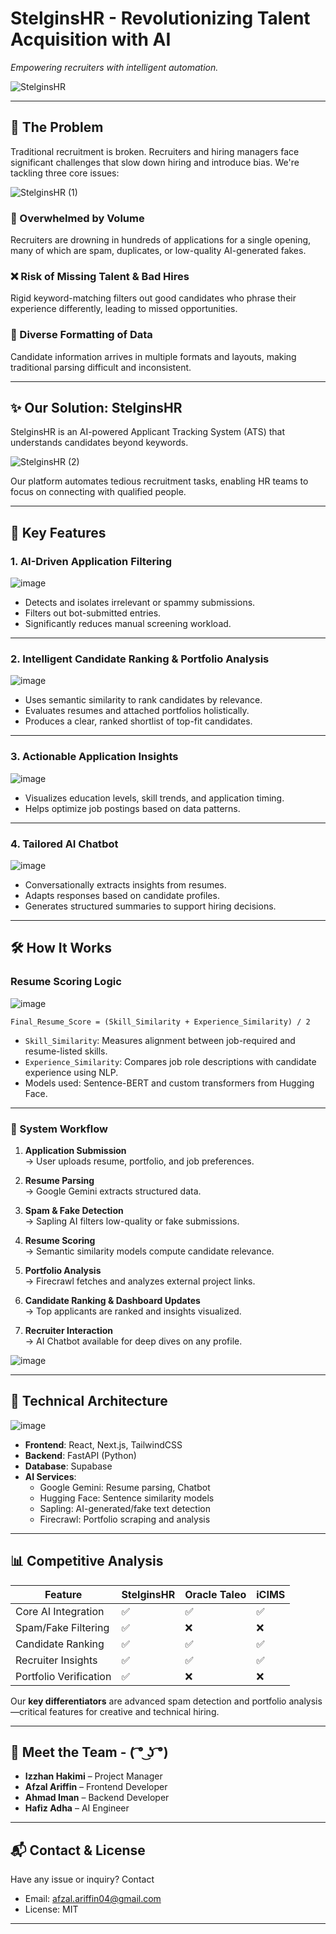 # StelginsHR - Revolutionizing Talent Acquisition with AI
*Empowering recruiters with intelligent automation.*

![StelginsHR](https://github.com/user-attachments/assets/c77a3f9b-4f6e-4699-abca-c16297b030bc)

---

## 🚨 The Problem

Traditional recruitment is broken. Recruiters and hiring managers face significant challenges that slow down hiring and introduce bias. We're tackling three core issues:

![StelginsHR (1)](https://github.com/user-attachments/assets/b9c9bbd3-df42-4e28-a37c-8bb9f033b28c)


### 🤯 Overwhelmed by Volume
Recruiters are drowning in hundreds of applications for a single opening, many of which are spam, duplicates, or low-quality AI-generated fakes.

### ❌ Risk of Missing Talent & Bad Hires
Rigid keyword-matching filters out good candidates who phrase their experience differently, leading to missed opportunities.

### 📄 Diverse Formatting of Data
Candidate information arrives in multiple formats and layouts, making traditional parsing difficult and inconsistent.

---

## ✨ Our Solution: StelginsHR

StelginsHR is an AI-powered Applicant Tracking System (ATS) that understands candidates beyond keywords.

![StelginsHR (2)](https://github.com/user-attachments/assets/6d5a741b-cc0a-424b-b53f-b9d33dd0692c)


Our platform automates tedious recruitment tasks, enabling HR teams to focus on connecting with qualified people.

---

## 🚀 Key Features

### 1. AI-Driven Application Filtering

![image](https://github.com/user-attachments/assets/c91eb48c-2b90-41f3-8547-c1adc5d53daa)


- Detects and isolates irrelevant or spammy submissions.
- Filters out bot-submitted entries.
- Significantly reduces manual screening workload.

---

### 2. Intelligent Candidate Ranking & Portfolio Analysis

![image](https://github.com/user-attachments/assets/e35d7cd2-82c4-47c4-8445-7d9a96d34826)

- Uses semantic similarity to rank candidates by relevance.
- Evaluates resumes and attached portfolios holistically.
- Produces a clear, ranked shortlist of top-fit candidates.

---

### 3. Actionable Application Insights

![image](https://github.com/user-attachments/assets/6d05692a-51e8-41c8-ad80-8a146123458a)

- Visualizes education levels, skill trends, and application timing.
- Helps optimize job postings based on data patterns.

---

### 4. Tailored AI Chatbot

![image](https://github.com/user-attachments/assets/7fe028e5-ad76-4125-94d2-2ad8fb6bec76)

- Conversationally extracts insights from resumes.
- Adapts responses based on candidate profiles.
- Generates structured summaries to support hiring decisions.

---

## 🛠️ How It Works

### Resume Scoring Logic

![image](https://github.com/user-attachments/assets/4c8a0861-a4da-4fbd-a91d-db8163d2f19e)


```text
Final_Resume_Score = (Skill_Similarity + Experience_Similarity) / 2
```

- `Skill_Similarity`: Measures alignment between job-required and resume-listed skills.
- `Experience_Similarity`: Compares job role descriptions with candidate experience using NLP.
- Models used: Sentence-BERT and custom transformers from Hugging Face.


---

### 🔄 System Workflow

1. **Application Submission**  
   → User uploads resume, portfolio, and job preferences.

2. **Resume Parsing**  
   → Google Gemini extracts structured data.

3. **Spam & Fake Detection**  
   → Sapling AI filters low-quality or fake submissions.

4. **Resume Scoring**  
   → Semantic similarity models compute candidate relevance.

5. **Portfolio Analysis**  
   → Firecrawl fetches and analyzes external project links.

6. **Candidate Ranking & Dashboard Updates**  
   → Top applicants are ranked and insights visualized.

7. **Recruiter Interaction**  
   → AI Chatbot available for deep dives on any profile.

![image](https://github.com/user-attachments/assets/dd4530e1-ba95-4061-9ff7-87f231278bb6)

---

## 🧱 Technical Architecture

![image](https://github.com/user-attachments/assets/864036b4-787c-4d8f-8980-b85d57b7a158)

- **Frontend**: React, Next.js, TailwindCSS  
- **Backend**: FastAPI (Python)  
- **Database**: Supabase  
- **AI Services**:
  - Google Gemini: Resume parsing, Chatbot
  - Hugging Face: Sentence similarity models
  - Sapling: AI-generated/fake text detection
  - Firecrawl: Portfolio scraping and analysis

---

## 📊 Competitive Analysis

| Feature                  | StelginsHR | Oracle Taleo | iCIMS |
|--------------------------|------------|---------------|-------|
| Core AI Integration      | ✅         | ✅            | ✅    |
| Spam/Fake Filtering      | ✅         | ❌            | ❌    |
| Candidate Ranking        | ✅         | ✅            | ✅    |
| Recruiter Insights       | ✅         | ✅            | ✅    |
| Portfolio Verification   | ✅         | ❌            | ❌    |

Our **key differentiators** are advanced spam detection and portfolio analysis—critical features for creative and technical hiring.

---

## 👥 Meet the Team - ( ͡° ͜ʖ ͡°)

- **Izzhan Hakimi** – Project Manager  
- **Afzal Ariffin** – Frontend Developer  
- **Ahmad Iman** – Backend Developer  
- **Hafiz Adha** – AI Engineer

---

## 📬 Contact & License

Have any issue or inquiry? Contact

- Email: afzal.ariffin04@gmail.com 
- License: MIT

---

